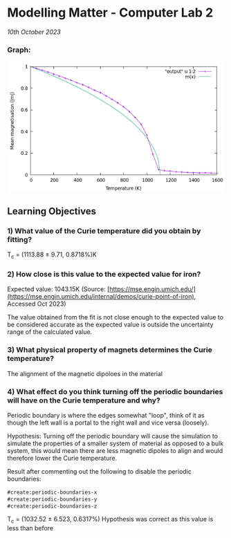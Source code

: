 # **Modelling Matter - Computer Lab 2**
*10th October 2023*

### **Graph:**
![Image of Graph](https://github.com/JamboPE/physics-modelling-matter/blob/main/2023-10-10/curie/Plotted_graph.png?raw=true)

## Learning Objectives

### **1) What value of the Curie temperature did you obtain by fitting?**
T<sub>c</sub> = (1113.88 ± 9.71, 0.8718%)K
       
### 2) **How close is this value to the expected value for iron?**
Expected value: 1043.15K (Source: [https://mse.engin.umich.edu/](https://mse.engin.umich.edu/internal/demos/curie-point-of-iron), Accessed Oct 2023)

The value obtained from the fit is not close enough to the expected value to be considered accurate as the expected value is outside the uncertainty range of the calculated value.

### 3) **What physical property of magnets determines the Curie temperature?**
The alignment of the magnetic dipoloes in the material

### 4) **What effect do you think turning off the periodic boundaries will have on the Curie temperature and why?**
Periodic boundary is where the edges somewhat "loop", think of it as though the left wall is a portal to the right wall and vice versa (loosely).

Hypothesis:
Turning off the periodic boundary will cause the simulation to simulate the properties of a smaller system of material as opposed to a bulk system, this would mean there are less magnetic dipoles to align and would therefore lower the Curie temperature.

Result after commenting out the following to disable the periodic boundaries:
```
#create:periodic-boundaries-x
#create:periodic-boundaries-y
#create:periodic-boundaries-z
```
T<sub>c</sub> = (1032.52 ± 6.523, 0.6317%)
Hypothesis was correct as this value is less than before
